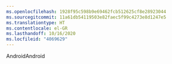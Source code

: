 ```yaml
---
ms.openlocfilehash: 1928f95c598b9e69462fcb512625cf8e28923044
ms.sourcegitcommit: 11a61db54119503e82faec5f99c4273e8d1247e5
ms.translationtype: HT
ms.contentlocale: el-GR
ms.lasthandoff: 10/16/2020
ms.locfileid: "4069629"
---
```

<span data-ttu-id="1db2d-101">Android</span><span class="sxs-lookup"><span data-stu-id="1db2d-101">Android</span></span>